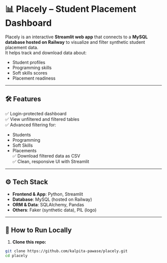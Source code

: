 # 📊 Placely – Student Placement Dashboard

Placely is an interactive **Streamlit web app** that connects to a **MySQL database hosted on Railway** to visualize and filter synthetic student placement data.  
It helps track and download data about:
- Student profiles
- Programming skills
- Soft skills scores
- Placement readiness

---

## 🛠 Features
✅ Login-protected dashboard  
✅ View unfiltered and filtered tables  
✅ Advanced filtering for:
- Students
- Programming
- Soft Skills
- Placements  
✅ Download filtered data as CSV  
✅ Clean, responsive UI with Streamlit

---

## ⚙️ Tech Stack
- **Frontend & App**: Python, Streamlit
- **Database**: MySQL (hosted on Railway)
- **ORM & Data**: SQLAlchemy, Pandas
- **Others**: Faker (synthetic data), PIL (logo)

---

## 🚀 How to Run Locally

1. **Clone this repo:**
```bash
git clone https://github.com/kalpita-pawase/placely.git
cd placely